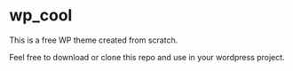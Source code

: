 ﻿# wp_cool

This is a free WP theme created from scratch.

Feel free to download or clone this repo and use in your wordpress project. 
